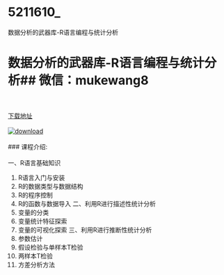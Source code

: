 # 5211610_
数据分析的武器库-R语言编程与统计分析
# 数据分析的武器库-R语言编程与统计分析## 微信：mukewang8
<br/></br>[下载地址](http://www.36tz.cn/article/5211610 "下载地址")
<br/></br>[![download](http://36tz.cn/muke_img/2020_03_2-169-300x177.png "下载地址")](http://www.36tz.cn/article/5211610 "下载地址")
<br/></br>### 课程介绍:<br/></br>一、R语言基础知识
1. R语言入门与安装
2. R的数据类型与数据结构
3. R的程序控制
4. R的函数与数据导入
二、利用R进行描述性统计分析
1. 变量的分类
2. 变量统计特征探索
3. 变量的可视化探索
三、利用R进行推断性统计分析
1. 参数估计
2. 假设检验与单样本T检验
3. 两样本T检验
4. 方差分析方法


